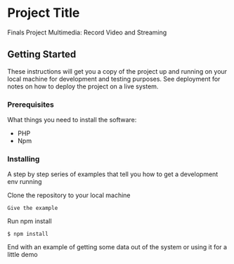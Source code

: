 # Project Title

Finals Project Multimedia: Record Video and Streaming 

## Getting Started

These instructions will get you a copy of the project up and running on your local machine for development and testing purposes. See deployment for notes on how to deploy the project on a live system.

### Prerequisites

What things you need to install the software: 

- PHP 
- Npm 

### Installing

A step by step series of examples that tell you how to get a development env running

Clone the repository to your local machine

```
Give the example
```

Run npm install 

```
$ npm install 
```

End with an example of getting some data out of the system or using it for a little demo
